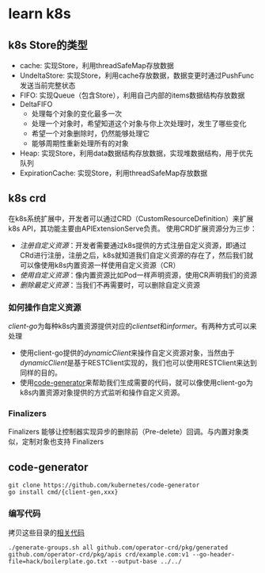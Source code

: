 # learn k8s

## k8s Store的类型

- cache: 实现Store，利用threadSafeMap存放数据
- UndeltaStore: 实现Store，利用cache存放数据，数据变更时通过PushFunc发送当前完整状态
- FIFO: 实现Queue（包含Store），利用自己内部的items数据结构存放数据
- DeltaFIFO
    - 处理每个对象的变化最多一次
    - 处理一个对象时，希望知道这个对象与你上次处理时，发生了哪些变化
    - 希望一个对象删除时，仍然能够处理它
    - 能够周期性重新处理所有的对象
- Heap: 实现Store，利用data数据结构存放数据，实现堆数据结构，用于优先队列
- ExpirationCache: 实现Store，利用threadSafeMap存放数据

## k8s crd

在k8s系统扩展中，开发者可以通过CRD（CustomResourceDefinition）来扩展k8s API，其功能主要由APIExtensionServe负责。
使用CRD扩展资源分为三步：

- *注册自定义资源*：开发者需要通过k8s提供的方式注册自定义资源，即通过CRd进行注册，注册之后，k8s就知道我们自定义资源的存在了，然后我们就可以像使用k8s内置资源一样使用自定义资源（CR）
- *使用自定义资源*：像内置资源比如Pod一样声明资源，使用CR声明我们的资源
- *删除最定义资源*：当我们不再需要时，可以删除自定义资源

### 如何操作自定义资源

*client-go*为每种k8s内置资源提供对应的*clientset*和*informer*。有两种方式可以来处理

- 使用client-go提供的*dynamicClient*来操作自定义资源对象，当然由于*dynamicClient*是基于RESTClient实现的，我们也可以使用RESTClient来达到同样的目的。
- 使用[code-generator](https://github.com/kubernetes/code-generator)来帮助我们生成需要的代码，就可以像使用client-go为k8s内置资源对象提供的方式监听和操作自定义资源。

### Finalizers

Finalizers 能够让控制器实现异步的删除前（Pre-delete）回调。与内置对象类似，定制对象也支持 Finalizers

## code-generator

```shell
git clone https://github.com/kubernetes/code-generator
go install cmd/{client-gen,xxx}
```

### 编写代码

拷贝这些目录的[相关代码](https://github.com/kubernetes/sample-controller/tree/master/pkg/apis/samplecontroller/v1alpha1)

```shell
./generate-groups.sh all github.com/operator-crd/pkg/generated github.com/operator-crd/pkg/apis crd/example.com:v1 --go-header-file=hack/boilerplate.go.txt --output-base ../../
```
